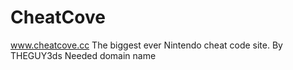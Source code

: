 # CheatCove
www.cheatcove.cc
The biggest ever Nintendo cheat code site.
By THEGUY3ds
Needed domain name
